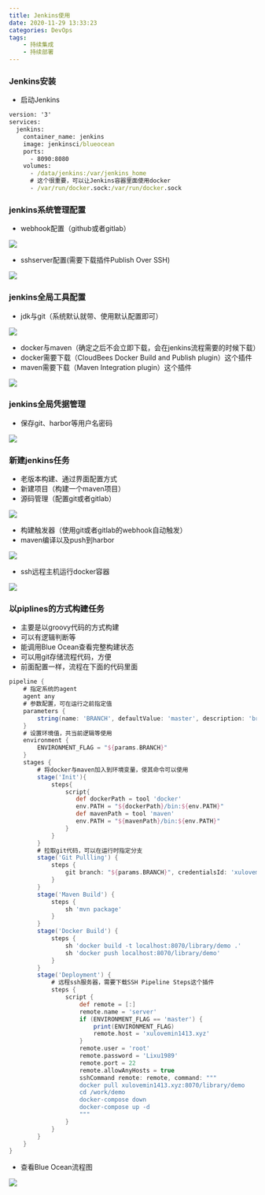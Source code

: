 ```yaml
---
title: Jenkins使用
date: 2020-11-29 13:33:23
categories: DevOps
tags:
    - 持续集成
    - 持续部署
---
```


### Jenkins安装

- 启动Jenkins
```cmd
version: '3'
services:
  jenkins:
    container_name: jenkins
    image: jenkinsci/blueocean
    ports:
      - 8090:8080
    volumes:
      - /data/jenkins:/var/jenkins_home
      # 这个很重要，可以让Jenkins容器里面使用docker
      - /var/run/docker.sock:/var/run/docker.sock 
```

### jenkins系统管理配置

- webhook配置（github或者gitlab）

![](./webhook.jpg)

- sshserver配置(需要下载插件Publish Over SSH)

![](./sshserver.jpg)

### jenkins全局工具配置

- jdk与git（系统默认就带、使用默认配置即可）

![](./jdk.jpg)
- docker与maven（确定之后不会立即下载，会在jenkins流程需要的时候下载）
- docker需要下载（CloudBees Docker Build and Publish plugin）这个插件
- maven需要下载（Maven Integration plugin）这个插件

![](./docker.jpg)

### jenkins全局凭据管理

- 保存git、harbor等用户名密码

![](./pingju.jpg)

### 新建jenkins任务

- 老版本构建、通过界面配置方式
- 新建项目（构建一个maven项目）
- 源码管理（配置git或者gitlab）

![](./git.jpg)
- 构建触发器（使用git或者gitlab的webhook自动触发）
- maven编译以及push到harbor

![](./maven.jpg)
- ssh远程主机运行docker容器

![](./sshrun.jpg)

### 以piplines的方式构建任务

- 主要是以groovy代码的方式构建
- 可以有逻辑判断等
- 能调用Blue Ocean查看完整构建状态
- 可以用git存储流程代码，方便
- 前面配置一样，流程在下面的代码里面

```groovy
pipeline {
    # 指定系统的agent
    agent any 
    # 参数配置，可在运行之前指定值
    parameters {
        string(name: 'BRANCH', defaultValue: 'master', description: 'branch description')
    }
    # 设置环境值，共当前逻辑等使用
    environment {
        ENVIRONMENT_FLAG = "${params.BRANCH}"
    }
    stages {
        # 将docker与maven加入到环境变量，使其命令可以使用
        stage('Init'){
            steps{
                script{
                   def dockerPath = tool 'docker'
                   env.PATH = "${dockerPath}/bin:${env.PATH}"
                   def mavenPath = tool 'maven'
                   env.PATH = "${mavenPath}/bin:${env.PATH}"
                }
            }
        }
        # 拉取git代码，可以在运行时指定分支
        stage('Git Pullling') {
            steps {
                git branch: "${params.BRANCH}", credentialsId: 'xulovemin', url: 'https://github.com/xulovemin/demo.git'
            }
        }
        stage('Maven Build') {
            steps {
                sh 'mvn package'
            }
        }
        stage('Docker Build') {
            steps {
                sh 'docker build -t localhost:8070/library/demo .'
                sh 'docker push localhost:8070/library/demo'
            }
        }
        stage('Deployment') {
            # 远程ssh服务器，需要下载SSH Pipeline Steps这个插件
            steps {
                script {
                    def remote = [:]
                    remote.name = 'server'
                    if (ENVIRONMENT_FLAG == 'master') {
                        print(ENVIRONMENT_FLAG)
                        remote.host = 'xulovemin1413.xyz'
                    }
                    remote.user = 'root'
                    remote.password = 'Lixu1989'
                    remote.port = 22
                    remote.allowAnyHosts = true
                    sshCommand remote: remote, command: """
                    docker pull xulovemin1413.xyz:8070/library/demo
                    cd /work/demo
                    docker-compose down
                    docker-compose up -d
                    """
                }
            }
        }
    }
}
```

- 查看Blue Ocean流程图

![](./blue.jpg)
